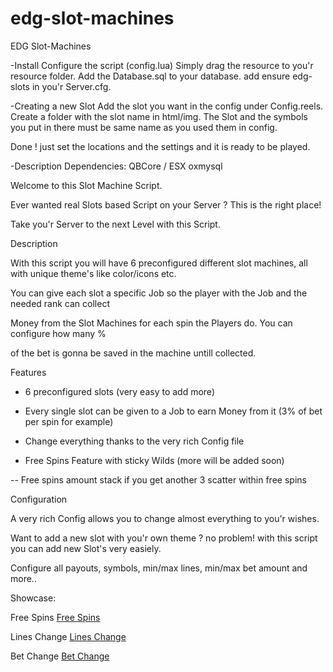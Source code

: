 # edg-slot-machines

EDG Slot-Machines

-Install
Configure the script (config.lua)
Simply drag the resource to you'r resource folder.
Add the Database.sql to your database.
add ensure edg-slots in you'r Server.cfg.


-Creating a new Slot
Add the slot you want in the config under Config.reels.
Create a folder with the slot name in html/img.
The Slot and the symbols you put in there must be same name as you used them in config.

Done ! just set the locations and the settings and it is ready to be played.


-Description
Dependencies:
QBCore / ESX
oxmysql



Welcome to this Slot Machine Script.

Ever wanted real Slots based Script on your Server ? This is the right place!

Take you'r Server to the next Level with this Script.



Description

With this script you will have 6 preconfigured different slot machines, all with unique theme's like color/icons etc.

You can give each slot a specific Job so the player with the Job and the needed rank can collect

Money from the Slot Machines for each spin the Players do. You can configure how many %

of the bet is gonna be saved in the machine untill collected.





Features

- 6 preconfigured slots (very easy to add more)

- Every single slot can be given to a Job to earn Money from it (3% of bet per spin for example)

- Change everything thanks to the very rich Config file

- Free Spins Feature with sticky Wilds (more will be added soon)

-- Free spins amount stack if you get another 3 scatter within free spins



Configuration

A very rich Config allows you to change almost everything to you'r wishes.

Want to add a new slot with you'r own theme ? no problem! with this script you can add new Slot's very easiely.

Configure all payouts, symbols, min/max lines, min/max bet amount and more..



Showcase:

Free Spins
[Free Spins](https://streamable.com/lq3xcc)

Lines Change
[Lines Change](https://streamable.com/nir6mh)

Bet Change
[Bet Change](https://streamable.com/jbk9oa)



